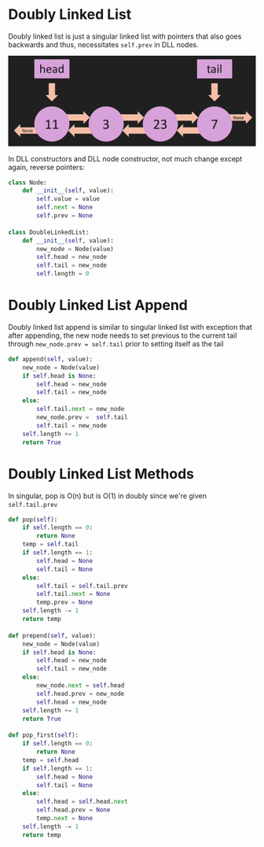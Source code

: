 # Doubly Linked List

Doubly linked list is just a singular linked list with pointers that also goes backwards and thus, necessitates `self.prev` in DLL nodes.

![Doubly Linked List](./doubly_linked_list.png)

In DLL constructors and DLL node constructor, not much change except again, reverse pointers:

```python
class Node:
    def __init__(self, value):
        self.value = value
        self.next = None
        self.prev = None

class DoubleLinkedList:
    def __init__(self, value):
        new_node = Node(value)
        self.head = new_node
        self.tail = new_node
        self.length = 0
```

# Doubly Linked List Append

Doubly linked list append is similar to singular linked list with exception that after appending, the new node needs to set previous to the current tail through `new_node.prev = self.tail` prior to setting itself as the tail

```python
def append(self, value):
    new_node = Node(value)
    if self.head is None:
        self.head = new_node
        self.tail = new_node
    else:
        self.tail.next = new_node
        new_node.prev =  self.tail
        self.tail = new_node
    self.length += 1
    return True
```

# Doubly Linked List Methods

In singular, pop is O(n) but is O(1) in doubly since we're given `self.tail.prev`

```python
def pop(self):
    if self.length == 0:
        return None
    temp = self.tail
    if self.length == 1:
        self.head = None
        self.tail = None
    else:
        self.tail = self.tail.prev
        self.tail.next = None
        temp.prev = None
    self.length -= 1
    return temp

def prepend(self, value):
    new_node = Node(value)
    if self.head is None:
        self.head = new_node
        self.tail = new_node
    else:
        new_node.next = self.head
        self.head.prev = new_node
        self.head = new_node
    self.length += 1
    return True

def pop_first(self):
    if self.length == 0:
        return None
    temp = self.head
    if self.length == 1:
        self.head = None
        self.tail = None
    else:
        self.head = self.head.next
        self.head.prev = None
        temp.next = None
    self.length -= 1
    return temp
```
